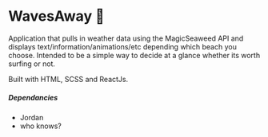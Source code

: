 # WavesAway 🌊
Application that pulls in weather data using the MagicSeaweed API and displays text/information/animations/etc depending which beach you choose. Intended to be a simple way to decide at a glance whether its worth surfing or not.


Built with HTML, SCSS and ReactJs.

##### Dependancies
- Jordan
- who knows?
